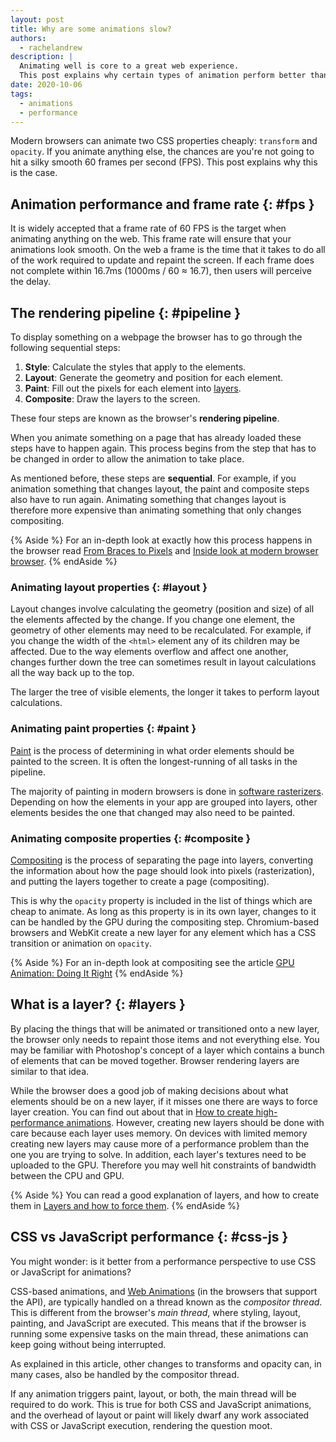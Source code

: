 ```yaml
---
layout: post
title: Why are some animations slow?
authors:
  - rachelandrew
description: |
  Animating well is core to a great web experience.
  This post explains why certain types of animation perform better than others.
date: 2020-10-06
tags:
  - animations
  - performance
---
```


Modern browsers can animate two CSS properties cheaply: `transform` and `opacity`.
If you animate anything else,
the chances are you're not going to hit a silky smooth 60 frames per second (FPS).
This post explains why this is the case.

## Animation performance and frame rate {: #fps }

It is widely accepted that a frame rate of 60 FPS is the target when animating anything on the web.
This frame rate will ensure that your animations look smooth.
On the web a frame is the time that it takes to do all of the work required to update and repaint the screen.
If each frame does not complete within 16.7ms (1000ms / 60 ≈ 16.7),
then users will perceive the delay.

## The rendering pipeline {: #pipeline }

To display something on a webpage the browser has to go through the following sequential steps:

1. **Style**: Calculate the styles that apply to the elements.
2. **Layout**: Generate the geometry and position for each element.
3. **Paint**: Fill out the pixels for each element into [layers](#layers).
4. **Composite**: Draw the layers to the screen.

These four steps are known as the browser's **rendering pipeline**.

When you animate something on a page that has already loaded
these steps have to happen again.
This process begins from the step that has to be changed in order to allow the animation to take place.

As mentioned before, these steps are **sequential**.
For example, if you animation something that changes layout, the paint and composite
steps also have to run again. Animating something that changes layout
is therefore more expensive than animating something that only changes compositing.

{% Aside %}
For an in-depth look at exactly how this process happens in the browser
read [From Braces to Pixels](https://alistapart.com/article/braces-to-pixels/) and
[Inside look at modern browser browser](https://developers.google.com/web/updates/2018/09/inside-browser-part3).
{% endAside %}

### Animating layout properties {: #layout }

Layout changes involve calculating the geometry (position and size) of all the elements affected by the change.
If you change one element,
the geometry of other elements may need to be recalculated.
For example, if you change the width of the `<html>` element any of its children may be affected.
Due to the way elements overflow and affect one another,
changes further down the tree can sometimes result in layout calculations all the way back up to the top.

The larger the tree of visible elements,
the longer it takes to perform layout calculations.

### Animating paint properties {: #paint }

[Paint](https://developers.google.com/web/updates/2018/09/inside-browser-part3#paint)
is the process of determining in what order elements should be painted to the screen.
It is often the longest-running of all tasks in the pipeline.

The majority of painting in modern browsers is done in
[software rasterizers](https://software.intel.com/content/www/us/en/develop/articles/software-vs-gpu-rasterization-in-chromium.html).
Depending on how the elements in your app are grouped into layers,
other elements besides the one that changed may also need to be painted.

### Animating composite properties {: #composite }

[Compositing](https://developers.google.com/web/updates/2018/09/inside-browser-part3#what_is_compositing)
is the process of separating the page into layers, converting the information about how the page should look
into pixels (rasterization), and putting the layers together to create a page (compositing).

This is why the `opacity` property is included in the list of things which are cheap to animate.
As long as this property is in its own layer, changes to it can be handled by the GPU during the compositing step.
Chromium-based browsers and WebKit create a new layer for any element which has a CSS transition or animation on `opacity`.

{% Aside %}
For an in-depth look at compositing see the article
[GPU Animation: Doing It Right](https://www.smashingmagazine.com/2016/12/gpu-animation-doing-it-right/)
{% endAside %}

## What is a layer? {: #layers }

By placing the things that will be animated or transitioned onto a new layer,
the browser only needs to repaint those items and not everything else.
You may be familiar with Photoshop's concept of a layer which contains a bunch of elements that can be moved together.
Browser rendering layers are similar to that idea.

While the browser does a good job of making decisions about what elements should be on a new layer,
if it misses one there are ways to force layer creation.
You can find out about that in [How to create high-performance animations](/animations-guide).
However, creating new layers should be done with care because each layer uses memory.
On devices with limited memory creating new layers may cause more of a performance problem than the one you are trying to solve.
In addition, each layer's textures need to be uploaded to the GPU.
Therefore you may well hit constraints of bandwidth between the CPU and GPU.

{% Aside %}
You can read a good explanation of layers, and how to create them in
[Layers and how to force them](https://dassur.ma/things/forcing-layers/).
{% endAside %}

## CSS vs JavaScript performance {: #css-js }

You might wonder: is it better from a performance perspective to use CSS or JavaScript for animations?

CSS-based animations, and [Web Animations](/web-animations/) (in the browsers that support the API),
are typically handled on a thread known as the *compositor thread*.
This is different from the browser's *main thread*, where styling, layout, painting, and JavaScript are executed.
This means that if the browser is running some expensive tasks on the main thread,
these animations can keep going without being interrupted.

As explained in this article,
other changes to transforms and opacity can, in many cases, also be handled by the compositor thread.

If any animation triggers paint, layout, or both,
the main thread will be required to do work.
This is true for both CSS and JavaScript animations,
and the overhead of layout or paint will likely dwarf any work associated with CSS or JavaScript execution,
rendering the question moot.

